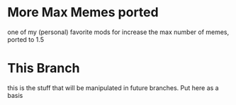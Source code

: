 # More Max Memes ported
 one of my (personal) favorite mods for increase the max number of memes, ported to 1.5

# This Branch
this is the stuff that will be manipulated in future branches. Put here as a basis
